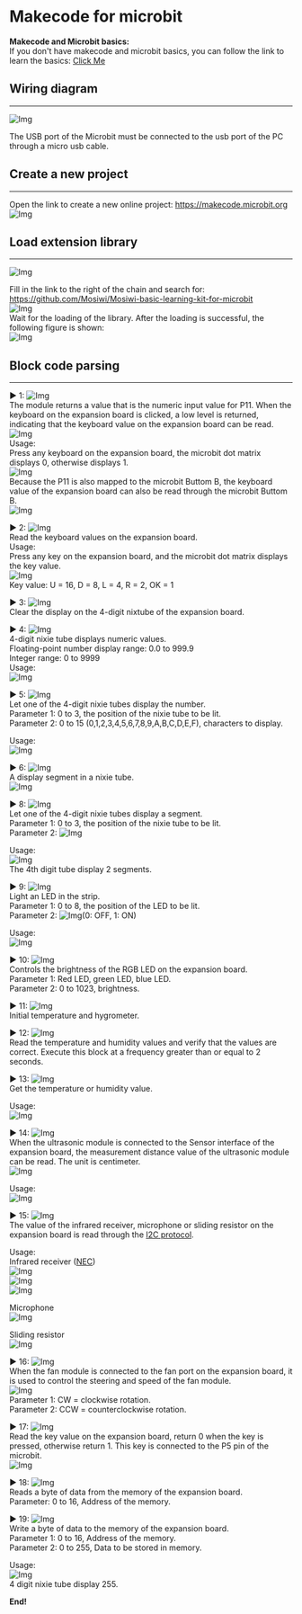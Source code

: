 # Makecode for microbit  
**Makecode and Microbit basics:**    
If you don't have makecode and microbit basics, you can follow the link to learn the basics: [Click Me](../../../microbit/M1D0000_microbit_mainboard/M1D0000_microbit_mainboard.md)    

## Wiring diagram        
-----------------
![Img](../../../_static/common_product/C1K0000_4in1_basic_learning_kit/Micobit_tutorial/1img.jpg)   

The USB port of the Microbit must be connected to the usb port of the PC through a micro usb cable.   

## Create a new project      
-----------------------          
Open the link to create a new online project: <https://makecode.microbit.org>     
![Img](../../../_static/common_product/C1K0000_4in1_basic_learning_kit/Micobit_tutorial/2img.png)  
  
## Load extension library      
-------------------------
![Img](../../../_static/common_product/C1K0000_4in1_basic_learning_kit/Micobit_tutorial/3img.png)  

Fill in the link to the right of the chain and search for: <https://github.com/Mosiwi/Mosiwi-basic-learning-kit-for-microbit>     
![Img](../../../_static/common_product/C1K0000_4in1_basic_learning_kit/Micobit_tutorial/4img.png)         
Wait for the loading of the library. After the loading is successful, the following figure is shown:   
![Img](../../../_static/common_product/C1K0000_4in1_basic_learning_kit/Micobit_tutorial/5img.png)       

## Block code parsing        
---------------------
▶ 1: ![Img](../../../_static/common_product/C1K0000_4in1_basic_learning_kit/Micobit_tutorial/6img.png)     
The module returns a value that is the numeric input value for P11. When the keyboard on the expansion board is clicked, a low level is returned, indicating that the keyboard value on the expansion board can be read.        
![Img](../../../_static/common_product/C1K0000_4in1_basic_learning_kit/Micobit_tutorial/7img.jpg)     
Usage:      
Press any keyboard on the expansion board, the microbit dot matrix displays 0, otherwise displays 1.    
![Img](../../../_static/common_product/C1K0000_4in1_basic_learning_kit/Micobit_tutorial/8img.png)   
Because the P11 is also mapped to the microbit Buttom B, the keyboard value of the expansion board can also be read through the microbit Buttom B.     
![Img](../../../_static/common_product/C1K0000_4in1_basic_learning_kit/Micobit_tutorial/9img.png)       


▶ 2: ![Img](../../../_static/common_product/C1K0000_4in1_basic_learning_kit/Micobit_tutorial/10img.png)      
Read the keyboard values on the expansion board.     
Usage:   
Press any key on the expansion board, and the microbit dot matrix displays the key value.       
![Img](../../../_static/common_product/C1K0000_4in1_basic_learning_kit/Micobit_tutorial/11img.png)      
Key value: U = 16, D = 8, L = 4, R = 2, OK = 1   

▶ 3: ![Img](../../../_static/common_product/C1K0000_4in1_basic_learning_kit/Micobit_tutorial/12img.png)     
Clear the display on the 4-digit nixtube of the expansion board.   

▶ 4: ![Img](../../../_static/common_product/C1K0000_4in1_basic_learning_kit/Micobit_tutorial/13img.png)   
4-digit nixie tube displays numeric values.   
Floating-point number display range: 0.0 to 999.9     
Integer range: 0 to 9999    
Usage:   
![Img](../../../_static/common_product/C1K0000_4in1_basic_learning_kit/Micobit_tutorial/14img.png)     

▶ 5: ![Img](../../../_static/common_product/C1K0000_4in1_basic_learning_kit/Micobit_tutorial/15img.png)   
Let one of the 4-digit nixie tubes display the number.   
Parameter 1: 0 to 3, the position of the nixie tube to be lit.   
Parameter 2: 0 to 15 (0,1,2,3,4,5,6,7,8,9,A,B,C,D,E,F), characters to display.   

Usage:   
![Img](../../../_static/common_product/C1K0000_4in1_basic_learning_kit/Micobit_tutorial/16img.png)   

▶ 6: ![Img](../../../_static/common_product/C1K0000_4in1_basic_learning_kit/Micobit_tutorial/17img.png)   
A display segment in a nixie tube.       
![Img](../../../_static/common_product/C1K0000_4in1_basic_learning_kit/Micobit_tutorial/18img.png)   

▶ 8: ![Img](../../../_static/common_product/C1K0000_4in1_basic_learning_kit/Micobit_tutorial/19img.png)    
Let one of the 4-digit nixie tubes display a segment.   
Parameter 1: 0 to 3, the position of the nixie tube to be lit.   
Parameter 2: ![Img](../../../_static/common_product/C1K0000_4in1_basic_learning_kit/Micobit_tutorial/17img.png)     

Usage:   
![Img](../../../_static/common_product/C1K0000_4in1_basic_learning_kit/Micobit_tutorial/20img.png)    
The 4th digit tube display 2 segments.    

▶ 9: ![Img](../../../_static/common_product/C1K0000_4in1_basic_learning_kit/Micobit_tutorial/21img.png)   
Light an LED in the strip.  
Parameter 1: 0 to 8, the position of the LED to be lit.   
Parameter 2: ![Img](../../../_static/common_product/C1K0000_4in1_basic_learning_kit/Micobit_tutorial/22img.png)(0: OFF, 1: ON)      

Usage:   
![Img](../../../_static/common_product/C1K0000_4in1_basic_learning_kit/Micobit_tutorial/23img.png)       

▶ 10: ![Img](../../../_static/common_product/C1K0000_4in1_basic_learning_kit/Micobit_tutorial/24img.png)    
Controls the brightness of the RGB LED on the expansion board.    
Parameter 1: Red LED, green LED, blue LED.     
Parameter 2: 0 to 1023, brightness.   

▶ 11: ![Img](../../../_static/common_product/C1K0000_4in1_basic_learning_kit/Micobit_tutorial/25img.png)     
Initial temperature and hygrometer.    

▶ 12: ![Img](../../../_static/common_product/C1K0000_4in1_basic_learning_kit/Micobit_tutorial/26img.png)   
Read the temperature and humidity values and verify that the values are correct. Execute this block at a frequency greater than or equal to 2 seconds.        

▶ 13: ![Img](../../../_static/common_product/C1K0000_4in1_basic_learning_kit/Micobit_tutorial/27img.png)      
Get the temperature or humidity value.   

Usage:   
![Img](../../../_static/common_product/C1K0000_4in1_basic_learning_kit/Micobit_tutorial/28img.png)     

▶ 14: ![Img](../../../_static/common_product/C1K0000_4in1_basic_learning_kit/Micobit_tutorial/29img.png)   
When the ultrasonic module is connected to the Sensor interface of the expansion board, the measurement distance value of the ultrasonic module can be read. The unit is centimeter.           
![Img](../../../_static/common_product/C1K0000_4in1_basic_learning_kit/Micobit_tutorial/30img.jpg)     

Usage:     
![Img](../../../_static/common_product/C1K0000_4in1_basic_learning_kit/Micobit_tutorial/31img.png)   

▶ 15: ![Img](../../../_static/common_product/C1K0000_4in1_basic_learning_kit/Micobit_tutorial/32img.png)     
The value of the infrared receiver, microphone or sliding resistor on the expansion board is read through the [I2C protocol](../../C1E0000_3in1_basic_learning_shield/C1E0000_3in1_basic_learning_shield.md#io-expand).        

Usage:   
Infrared receiver ([NEC](../../../common_resource/nec_communication_protocol/nec_communication_protocol.md))   
![Img](../../../_static/common_product/C1K0000_4in1_basic_learning_kit/Micobit_tutorial/33img.png)    
![Img](../../../_static/common_product/C1K0000_4in1_basic_learning_kit/Micobit_tutorial/34img.jpg)     
![Img](../../../_static/common_product/C1K0000_4in1_basic_learning_kit/Micobit_tutorial/40img.png)     

Microphone    
![Img](../../../_static/common_product/C1K0000_4in1_basic_learning_kit/Micobit_tutorial/35img.png)    

Sliding resistor   
![Img](../../../_static/common_product/C1K0000_4in1_basic_learning_kit/Micobit_tutorial/36img.png)    

▶ 16: ![Img](../../../_static/common_product/C1K0000_4in1_basic_learning_kit/Micobit_tutorial/44img.png)      
When the fan module is connected to the fan port on the expansion board, it is used to control the steering and speed of the fan module.    
![Img](../../../_static/common_product/C1K0000_4in1_basic_learning_kit/Micobit_tutorial/45img.jpg)     
Parameter 1: CW = clockwise rotation.     
Parameter 2: CCW = counterclockwise rotation.    

▶ 17: ![Img](../../../_static/common_product/C1K0000_4in1_basic_learning_kit/Micobit_tutorial/37img.png)     
Read the key value on the expansion board, return 0 when the key is pressed, otherwise return 1. This key is connected to the P5 pin of the microbit.   
![Img](../../../_static/common_product/C1K0000_4in1_basic_learning_kit/Micobit_tutorial/38img.jpg)     

▶ 18: ![Img](../../../_static/common_product/C1K0000_4in1_basic_learning_kit/Micobit_tutorial/41img.png)      
Reads a byte of data from the memory of the expansion board.    
Parameter: 0 to 16, Address of the memory.     

▶ 19: ![Img](../../../_static/common_product/C1K0000_4in1_basic_learning_kit/Micobit_tutorial/42img.png)    
Write a byte of data to the memory of the expansion board.   
Parameter 1: 0 to 16, Address of the memory.      
Parameter 2: 0 to 255, Data to be stored in memory.  

Usage:     
![Img](../../../_static/common_product/C1K0000_4in1_basic_learning_kit/Micobit_tutorial/43img.png)     
4 digit nixie tube display 255.   

**End!**    
   
